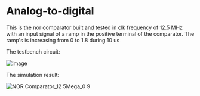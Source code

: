 # Analog-to-digital
This is the nor comparator built and tested in clk frequency of 12.5 MHz 
with an input signal of a ramp in the positive terminal of the comparator.
The ramp's is increasing from 0 to 1.8 during  10 us

The testbench circuit:

![image](https://user-images.githubusercontent.com/83517256/116795395-df3c6d00-aad4-11eb-8ebf-924b1e10389f.png)

The simulation result:

![NOR Comparator_12 5Mega_0 9](https://user-images.githubusercontent.com/83517256/117760804-9730ef00-b226-11eb-9959-88096c7b2b9f.PNG)
